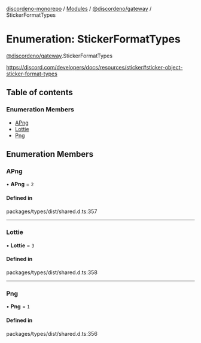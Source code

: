 [discordeno-monorepo](../README.md) / [Modules](../modules.md) / [@discordeno/gateway](../modules/discordeno_gateway.md) / StickerFormatTypes

# Enumeration: StickerFormatTypes

[@discordeno/gateway](../modules/discordeno_gateway.md).StickerFormatTypes

https://discord.com/developers/docs/resources/sticker#sticker-object-sticker-format-types

## Table of contents

### Enumeration Members

- [APng](discordeno_gateway.StickerFormatTypes.md#apng)
- [Lottie](discordeno_gateway.StickerFormatTypes.md#lottie)
- [Png](discordeno_gateway.StickerFormatTypes.md#png)

## Enumeration Members

### APng

• **APng** = `2`

#### Defined in

packages/types/dist/shared.d.ts:357

---

### Lottie

• **Lottie** = `3`

#### Defined in

packages/types/dist/shared.d.ts:358

---

### Png

• **Png** = `1`

#### Defined in

packages/types/dist/shared.d.ts:356

